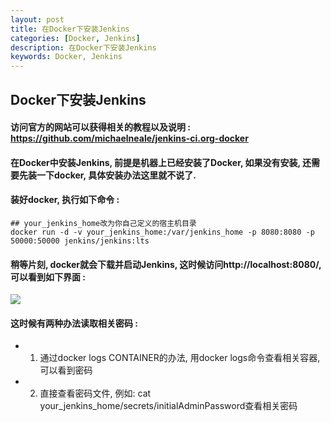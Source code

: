 ```yaml
---
layout: post  
title: 在Docker下安装Jenkins  
categories: [Docker, Jenkins]  
description: 在Docker下安装Jenkins  
keywords: Docker, Jenkins  
---
```


## Docker下安装Jenkins

#### 访问官方的网站可以获得相关的教程以及说明 : https://github.com/michaelneale/jenkins-ci.org-docker

#### 在Docker中安装Jenkins, 前提是机器上已经安装了Docker, 如果没有安装, 还需要先装一下docker, 具体安装办法这里就不说了.

#### 装好docker, 执行如下命令 : 
```
## your_jenkins_home改为你自己定义的宿主机目录
docker run -d -v your_jenkins_home:/var/jenkins_home -p 8080:8080 -p 50000:50000 jenkins/jenkins:lts
```

#### 稍等片刻, docker就会下载并启动Jenkins, 这时候访问http://localhost:8080/, 可以看到如下界面 :  

![](https://taojintianxia.github.io/images/posts/docker/Docker_jenkins_1.jpg) 

#### 这时候有两种办法读取相关密码 :
- 1. 通过docker logs CONTAINER的办法, 用docker logs命令查看相关容器, 可以看到密码
- 2. 直接查看密码文件, 例如: cat your_jenkins_home/secrets/initialAdminPassword查看相关密码

#### 
